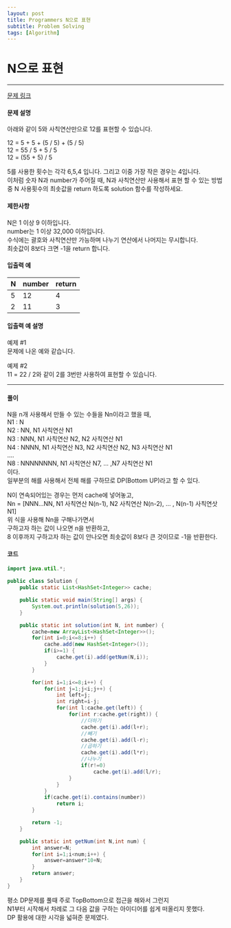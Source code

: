 ```yaml
---
layout: post
title: Programmers N으로 표현
subtitle: Problem Solving
tags: [Algorithm]
---
```


# N으로 표현  

---

[문제 링크](https://programmers.co.kr/learn/courses/30/lessons/42895)



#### 문제 설명

아래와 같이 5와 사칙연산만으로 12를 표현할 수 있습니다.

12 = 5 + 5 + (5 / 5) + (5 / 5)  
12 = 55 / 5 + 5 / 5  
12 = (55 + 5) / 5

5를 사용한 횟수는 각각 6,5,4 입니다. 그리고 이중 가장 작은 경우는 4입니다.  
이처럼 숫자 N과 number가 주어질 때, N과 사칙연산만 사용해서 표현 할 수 있는 방법 중 N 사용횟수의 최솟값을 return 하도록 solution 함수를 작성하세요.

#### 제한사항
N은 1 이상 9 이하입니다.  
number는 1 이상 32,000 이하입니다.  
수식에는 괄호와 사칙연산만 가능하며 나누기 연산에서 나머지는 무시합니다.  
최솟값이 8보다 크면 -1을 return 합니다.

#### 입출력 예

  

N|	number|	return
----|----|----
5|	12|	4
2|	11|	3

  

  

#### 입출력 예 설명

예제 #1  
문제에 나온 예와 같습니다.

예제 #2  
11 = 22 / 2와 같이 2를 3번만 사용하여 표현할 수 있습니다.  



* * *

  

#### 풀이

N을 n개 사용해서 만들 수 있는 수들을 Nn이라고 했을 때,  
N1 : N  
N2 : NN, N1 사칙연산 N1  
N3 : NNN, N1 사칙연산 N2, N2 사칙연산 N1  
N4 : NNNN, N1 사칙연산 N3, N2 사칙연산 N2, N3 사칙연산 N1  
....  
N8 : NNNNNNNN, N1 사칙연산 N7, ... ,N7 사칙연산 N1  
이다.  
일부분의 해를 사용해서 전체 해를 구하므로 DP(Bottom UP)라고 할 수 있다.

N이 연속되어있는 경우는 먼저 cache에 넣어놓고,  
Nn = [NNN...NN, N1 사칙연산 N(n-1), N2 사칙연산 N(n-2), ... , N(n-1) 사칙연삿 N1]  
위 식을 사용해 Nn을 구해나가면서  
구하고자 하는 값이 나오면 n을 반환하고,  
8 이후까지 구하고자 하는 값이 안나오면 최솟값이 8보다 큰 것이므로 -1을 반환한다.

#### 코드
```java
import java.util.*;

public class Solution {
	public static List<HashSet<Integer>> cache;

	public static void main(String[] args) {
		System.out.println(solution(5,26));
	}

	public static int solution(int N, int number) {
        cache=new ArrayList<HashSet<Integer>>();
        for(int i=0;i<=8;i++) {
        	cache.add(new HashSet<Integer>());
        	if(i>=1) {
        		cache.get(i).add(getNum(N,i));
        	}
        }

        for(int i=1;i<=8;i++) {
        	for(int j=1;j<i;j++) {
        		int left=j;
        		int right=i-j;
        		for(int l:cache.get(left)) {
        			for(int r:cache.get(right)) {
        				//더하기
        				cache.get(i).add(l+r);
        				//빼기
        				cache.get(i).add(l-r);
        				//곱하기
        				cache.get(i).add(l*r);
        				//나누기
        				if(r!=0)
        					cache.get(i).add(l/r);
        			}
        		}
        	}
        	if(cache.get(i).contains(number))
        		return i;
        }

        return -1;
    }

	public static int getNum(int N,int num) {
		int answer=N;
		for(int i=1;i<num;i++) {
			answer=answer*10+N;
		}
		return answer;
	}
}
```

평소 DP문제를 풀때 주로 TopBottom으로 접근을 해와서 그런지  
N1부터 시작해서 차례로 그 다음 값을 구하는 아이디어를 쉽게 떠올리지 못했다.  
DP 활용에 대한 시각을 넓혀준 문제였다.